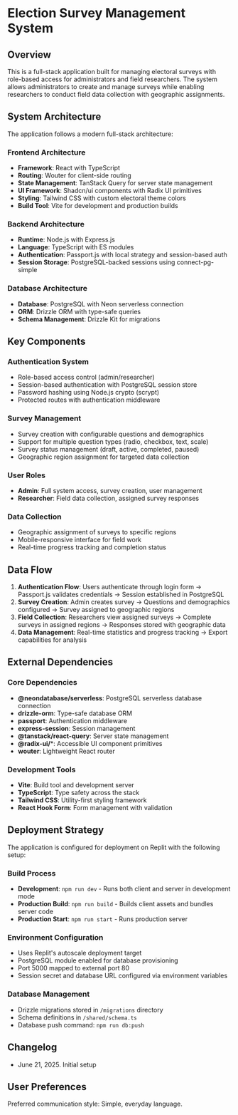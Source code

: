 # Election Survey Management System

## Overview

This is a full-stack application built for managing electoral surveys with role-based access for administrators and field researchers. The system allows administrators to create and manage surveys while enabling researchers to conduct field data collection with geographic assignments.

## System Architecture

The application follows a modern full-stack architecture:

### Frontend Architecture
- **Framework**: React with TypeScript
- **Routing**: Wouter for client-side routing
- **State Management**: TanStack Query for server state management
- **UI Framework**: Shadcn/ui components with Radix UI primitives
- **Styling**: Tailwind CSS with custom electoral theme colors
- **Build Tool**: Vite for development and production builds

### Backend Architecture
- **Runtime**: Node.js with Express.js
- **Language**: TypeScript with ES modules
- **Authentication**: Passport.js with local strategy and session-based auth
- **Session Storage**: PostgreSQL-backed sessions using connect-pg-simple

### Database Architecture
- **Database**: PostgreSQL with Neon serverless connection
- **ORM**: Drizzle ORM with type-safe queries
- **Schema Management**: Drizzle Kit for migrations

## Key Components

### Authentication System
- Role-based access control (admin/researcher)
- Session-based authentication with PostgreSQL session store
- Password hashing using Node.js crypto (scrypt)
- Protected routes with authentication middleware

### Survey Management
- Survey creation with configurable questions and demographics
- Support for multiple question types (radio, checkbox, text, scale)
- Survey status management (draft, active, completed, paused)
- Geographic region assignment for targeted data collection

### User Roles
- **Admin**: Full system access, survey creation, user management
- **Researcher**: Field data collection, assigned survey responses

### Data Collection
- Geographic assignment of surveys to specific regions
- Mobile-responsive interface for field work
- Real-time progress tracking and completion status

## Data Flow

1. **Authentication Flow**: Users authenticate through login form → Passport.js validates credentials → Session established in PostgreSQL
2. **Survey Creation**: Admin creates survey → Questions and demographics configured → Survey assigned to geographic regions
3. **Field Collection**: Researchers view assigned surveys → Complete surveys in assigned regions → Responses stored with geographic data
4. **Data Management**: Real-time statistics and progress tracking → Export capabilities for analysis

## External Dependencies

### Core Dependencies
- **@neondatabase/serverless**: PostgreSQL serverless database connection
- **drizzle-orm**: Type-safe database ORM
- **passport**: Authentication middleware
- **express-session**: Session management
- **@tanstack/react-query**: Server state management
- **@radix-ui/***: Accessible UI component primitives
- **wouter**: Lightweight React router

### Development Tools
- **Vite**: Build tool and development server
- **TypeScript**: Type safety across the stack
- **Tailwind CSS**: Utility-first styling framework
- **React Hook Form**: Form management with validation

## Deployment Strategy

The application is configured for deployment on Replit with the following setup:

### Build Process
- **Development**: `npm run dev` - Runs both client and server in development mode
- **Production Build**: `npm run build` - Builds client assets and bundles server code
- **Production Start**: `npm run start` - Runs production server

### Environment Configuration
- Uses Replit's autoscale deployment target
- PostgreSQL module enabled for database provisioning
- Port 5000 mapped to external port 80
- Session secret and database URL configured via environment variables

### Database Management
- Drizzle migrations stored in `/migrations` directory
- Schema definitions in `/shared/schema.ts`
- Database push command: `npm run db:push`

## Changelog

- June 21, 2025. Initial setup

## User Preferences

Preferred communication style: Simple, everyday language.